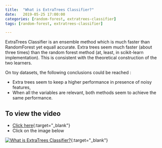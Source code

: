```yaml
---
title:  "What is ExtraTrees Classifier?"
date:   2019-05-25 17:00:00
categories: [random-forest, extratrees-classifier]
tags: [random-forest, extratrees-classifier]

---
```


ExtraTrees Classifier is an ensemble method which is much faster than RandomForest yet equall accurate. Extra trees seem much faster (about three times) than the random forest method (at, least, in scikit-learn implementation). This is consistent with the theoretical construction of the two learners.

On toy datasets, the following conclusions could be reached :
- Extra trees seem to keep a higher performance in presence of noisy features,
- When all the variables are relevant, both methods seem to achieve the same performance.

## To view the video
* [Click here](https://youtu.be/Q1qpG7gwix4){:target="_blank"}
* Click on the image below

[![What is ExtraTrees Classifier?](http://img.youtube.com/vi/Q1qpG7gwix4/0.jpg)](http://www.youtube.com/watch?v=Q1qpG7gwix4){:target="_blank"}